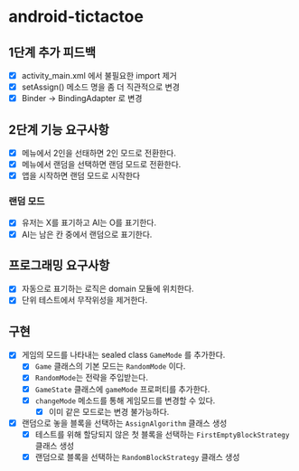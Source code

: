 # android-tictactoe

## 1단계 추가 피드백

- [x] activity_main.xml 에서 불필요한 import 제거
- [x] setAssign() 메소드 명을 좀 더 직관적으로 변경
- [x] Binder -> BindingAdapter 로 변경

## 2단계 기능 요구사항

- [x] 메뉴에서 2인을 선태하면 2인 모드로 전환한다.
- [x] 메뉴에서 랜덤을 선택하면 랜덤 모드로 전환한다.
- [x] 앱을 시작하면 랜덤 모드로 시작한다

### 랜덤 모드

- [x] 유저는 X를 표기하고 AI는 O를 표기한다.
- [x] AI는 남은 칸 중에서 랜덤으로 표기한다.

## 프로그래밍 요구사항

- [x] 자동으로 표기하는 로직은 domain 모듈에 위치한다.
- [x] 단위 테스트에서 무작위성을 제거한다.

## 구현

- [x] 게임의 모드를 나타내는 sealed class `GameMode` 를 추가한다.
    - [x] `Game` 클래스의 기본 모드는 `RandomMode` 이다.
    - [x] `RandomMode`는 전략을 주입받는다.
    - [x] `GameState` 클래스에 `gameMode` 프로퍼티를 추가한다.
    - [x] `changeMode` 메소드를 통해 게임모드를 변경할 수 있다.
        - [x] 이미 같은 모드로는 변경 불가능하다.
- [x] 랜덤으로 놓을 블록을 선택하는 `AssignAlgorithm` 클래스 생성
    - [x] 테스트를 위해 할당되지 않은 첫 블록을 선택하는 `FirstEmptyBlockStrategy` 클래스 생성
    - [x] 랜덤으로 블록을 선택하는 `RandomBlockStrategy` 클래스 생성
